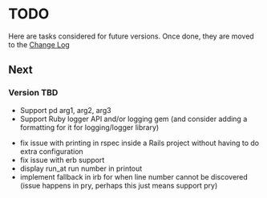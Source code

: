 # TODO

Here are tasks considered for future versions. Once done, they are moved to the [Change Log](CHANGELOG.md)

## Next

### Version TBD

- Support pd arg1, arg2, arg3
- Support Ruby logger API and/or logging gem (and consider adding a formatting for it for logging/logger library)
* fix issue with printing in rspec inside a Rails project without having to do extra configuration
* fix issue with erb support
* display run_at run number in printout
* implement fallback in irb for when line number cannot be discovered (issue happens in pry, perhaps this just means support pry)
